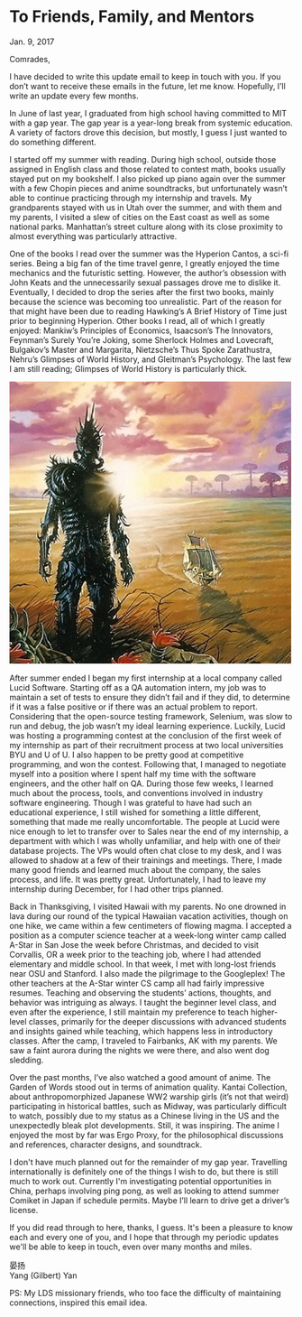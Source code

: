 <div class="next-subtitled"></div>

# To Friends, Family, and Mentors

Jan. 9, 2017

Comrades,

I have decided to write this update email to keep in touch with you. If you don’t want to receive these emails in the future, let me know. Hopefully, I’ll write an update every few months.

In June of last year, I graduated from high school having committed to MIT with a gap year. The gap year is a year-long break from systemic education. A variety of factors drove this decision, but mostly, I guess I just wanted to do something different.

I started off my ​summer​ with reading. During high school, outside those assigned in English class and those related to contest math, books usually stayed put on my bookshelf. I also picked up piano again over the summer with a few Chopin pieces and anime soundtracks, but unfortunately wasn’t able to continue practicing through my internship and travels. My grandparents stayed with us in Utah over the summer, and with them and my parents, I visited a slew of cities on the East coast as well as some national parks. Manhattan’s street culture along with its close proximity to almost everything was particularly attractive.

One of the books I read over the summer was the Hyperion Cantos, a sci-fi series. Being a big fan of the time travel genre, I greatly enjoyed the time mechanics and the futuristic setting. However, the author’s obsession with John Keats and the unnecessarily sexual passages drove me to dislike it. Eventually, I decided to drop the series after the first two books, mainly because the science was becoming too unrealistic. Part of the reason for that might have been ​due to reading Hawking’s A Brief History of Time just prior to beginning Hyperion. Other books I read, all of which I greatly enjoyed: Mankiw’s Principles of Economics, Isaacson’s The Innovators, Feynman’s Surely You’re Joking, some Sherlock Holmes and Lovecraft, Bulgakov’s Master and Margarita, Nietzsche’s Thus Spoke Zarathustra, Nehru’s Glimpses of World History, and Gleitman’s Psychology. The last few I am still reading; Glimpses of World History is particularly thick.

![](2017-01-09.md-assets/hyperion.jpg)

After summer ended I began my first internship at a local company called Lucid Software. Starting off as a QA automation intern, my job was to maintain a set of tests to ensure they didn’t fail and if they did, to determine if it was a false positive or if there was an actual problem to report. Considering that the open-source testing framework, Selenium, was slow to run and debug, the job wasn’t my ideal learning experience. Luckily, Lucid was hosting a programming contest at the conclusion of the first week of my internship as part of their recruitment process at two local universities BYU and U of U. I also happen to be pretty good at competitive programming, ​and won the contest. Following that, I managed to negotiate myself into a position where I spent half my time with the software engineers, and the other half on QA. During those few weeks, I learned much about the process, tools, and conventions involved in industry software engineering. Though I was grateful to have had such an educational experience, I still wished for something a little different, something that made me really uncomfortable. The people at Lucid were nice enough to let to transfer over to Sales near the end of my internship, a department with which I was wholly unfamiliar, and help with one of their database projects. The VPs would often chat close to my desk, and I was allowed to shadow at a few of their trainings and meetings. There, I made many good friends and learned much about the company, the sales process, and life. It was pretty great. Unfortunately, I had to leave my internship during December, for I had other trips planned.

Back in Thanksgiving, I visited Hawaii with my parents. No one drowned in lava during our round of the typical Hawaiian vacation activities, though on one hike, we came within a few centimeters of flowing magma. I accepted a position as a computer science teacher at a week-long winter camp called A-Star in San Jose the week before Christmas, and decided to visit Corvallis, OR a week prior to the teaching job, where I had attended elementary and middle school. In that week, I met with long-lost friends near OSU and Stanford. I also made the pilgrimage to the Googleplex! The other teachers at the A-Star winter CS camp all had fairly impressive resumes. Teaching and observing the students’ actions, thoughts, and behavior was intriguing as always. I taught the beginner level class, and even after the experience, I still maintain my preference to teach higher-level classes, primarily for the deeper discussions with advanced students and insights gained while teaching, which happens less in introductory classes. After the camp, I traveled to Fairbanks, AK with my parents. We saw a faint aurora during the nights we were there, and also went dog sledding.

Over the past months, I’ve also watched a good amount of anime. The ​Garden of Words stood out in terms of animation quality. Kantai Collection, about anthropomorphized​ ​Japanese WW2 warship girls (it’s not that weird) participating in historical battles, such as Midway​, ​was particularly difficult to watch, ​possibly due to my status as a Chinese living in the US and the unexpectedly​ bleak plot developments. Still, it was inspiring. The anime I enjoyed the most by far was Ergo Proxy, for the philosophical discussions and references, character designs, and soundtrack.

​I don't have much planned out for the remainder of my gap year. Travelling internationally is definitely one of the things I wish to do, but there is still much to work out. Currently I'm investigating potential opportunities in China, perhaps involving ping pong, as well as looking to attend summer Comiket in Japan if schedule permits. Maybe I’ll learn to drive get a driver’s license.

If you did read through to here, thanks, I guess. It's been a pleasure to know each and every one of you, and I hope that through my periodic updates we'll be able to keep in touch, even over many months and miles.

晏扬\
Yang (Gilbert) Yan

PS: My LDS missionary friends, who too face the difficulty of maintaining connections, inspired this email idea.
